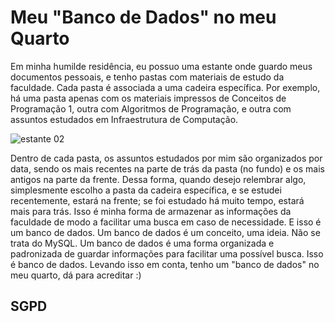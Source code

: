 # Meu "Banco de Dados" no meu Quarto

Em minha humilde residência, eu possuo uma estante onde guardo meus documentos pessoais, e tenho pastas com materiais de estudo da faculdade. 
Cada pasta é associada a uma cadeira específica. Por exemplo, há uma pasta apenas com os materiais impressos de Conceitos de Programação 1, outra 
com Algoritmos de Programação, e outra com assuntos estudados em Infraestrutura de Computação.

 ![estante 02](https://github.com/cleibsonsilva94/DiaryOfAnApprentice01/assets/156372072/5286aff5-0aef-42ac-b146-edfc81ad14fb)


Dentro de cada pasta, os assuntos estudados por mim são organizados por data, sendo os mais recentes na parte de trás da pasta (no fundo) e os mais antigos na parte da frente. Dessa forma, quando desejo 
relembrar algo, simplesmente escolho a pasta da cadeira específica, e se estudei recentemente, estará na frente; se foi estudado há muito tempo, estará mais para trás.
Isso é minha forma de armazenar as informações da faculdade de modo a facilitar uma busca em caso de necessidade. E isso é um banco de dados. Um banco de dados é um conceito, uma ideia. 
Não se trata do MySQL. Um banco de dados é uma forma organizada e padronizada de guardar informações para facilitar uma possível busca. Isso é banco de dados. Levando isso em conta, 
tenho um "banco de dados" no meu quarto, dá para acreditar :)

## SGPD 

